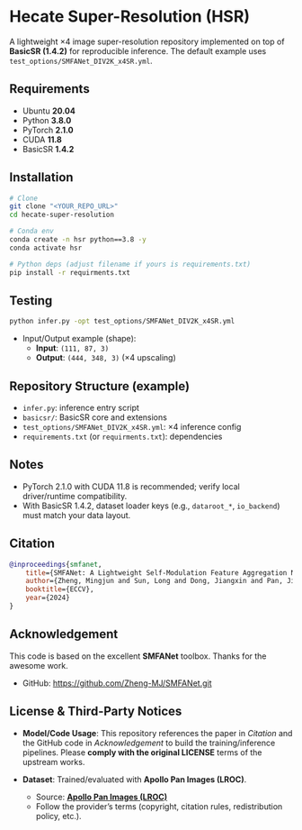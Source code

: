 # Hecate Super-Resolution (HSR)

A lightweight ×4 image super-resolution repository implemented on top of **BasicSR (1.4.2)** for reproducible inference. The default example uses `test_options/SMFANet_DIV2K_x4SR.yml`.

## Requirements

- Ubuntu **20.04**
- Python **3.8.0**
- PyTorch **2.1.0**
- CUDA **11.8**
- BasicSR **1.4.2**

## Installation
```bash
# Clone
git clone "<YOUR_REPO_URL>"
cd hecate-super-resolution

# Conda env
conda create -n hsr python==3.8 -y
conda activate hsr

# Python deps (adjust filename if yours is requirements.txt)
pip install -r requirments.txt
```

## Testing
```bash
python infer.py -opt test_options/SMFANet_DIV2K_x4SR.yml
```

- Input/Output example (shape):  
  - **Input**: `(111, 87, 3)`  
  - **Output**: `(444, 348, 3)` (×4 upscaling)

## Repository Structure (example)

- `infer.py`: inference entry script  
- `basicsr/`: BasicSR core and extensions  
- `test_options/SMFANet_DIV2K_x4SR.yml`: ×4 inference config  
- `requirements.txt` (or `requirments.txt`): dependencies

## Notes

- PyTorch 2.1.0 with CUDA 11.8 is recommended; verify local driver/runtime compatibility.  
- With BasicSR 1.4.2, dataset loader keys (e.g., `dataroot_*`, `io_backend`) must match your data layout.

## Citation
```bibtex
@inproceedings{smfanet,
    title={SMFANet: A Lightweight Self-Modulation Feature Aggregation Network for Efficient Image Super-Resolution},
    author={Zheng, Mingjun and Sun, Long and Dong, Jiangxin and Pan, Jinshan},
    booktitle={ECCV},
    year={2024}
}
```

## Acknowledgement

This code is based on the excellent **SMFANet** toolbox. Thanks for the awesome work.  
- GitHub: https://github.com/Zheng-MJ/SMFANet.git

## License & Third-Party Notices

- **Model/Code Usage**: This repository references the paper in *Citation* and the GitHub code in *Acknowledgement* to build the training/inference pipelines. Please **comply with the original LICENSE** terms of the upstream works.

- **Dataset**: Trained/evaluated with **Apollo Pan Images (LROC)**.  
  - Source: **[Apollo Pan Images (LROC)](https://data.im-ldi.com)**  
  - Follow the provider’s terms (copyright, citation rules, redistribution policy, etc.).

